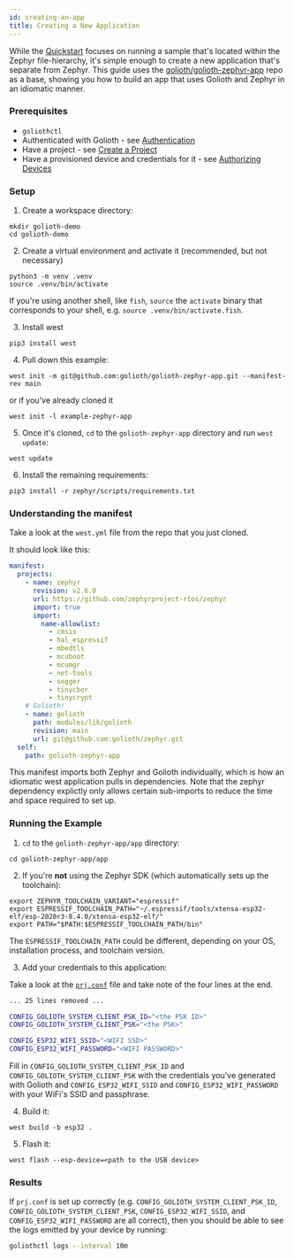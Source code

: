 ```yaml
---
id: creating-an-app
title: Creating a New Application
---
```


While the [Quickstart](golioth-platform-getting-started/platform-overview) focuses on running a sample that's located within the Zephyr file-hierarchy,
it's simple enough to create a new application that's separate from Zephyr. This guide uses the [golioth/golioth-zephyr-app](https://github.com/golioth/golioth-zephyr-app) repo as a base, showing you
how to build an app that uses Golioth and Zephyr in an idiomatic manner.

### Prerequisites

- `goliothctl`
- Authenticated with Golioth - see [Authentication](/docs/guides/golioth-platform-getting-started/platform-authentication)
- Have a project - see [Create a Project](/docs/guides/golioth-platform-getting-started/platform-create-project)
- Have a provisioned device and credentials for it - see [Authorizing Devices](/docs/guides/golioth-platform-getting-started/platform-authorize-devices)

### Setup

1. Create a workspace directory:

```console
mkdir golioth-demo
cd golioth-demo
```

2. Create a virtual environment and activate it (recommended, but not necessary)

```console
python3 -m venv .venv
source .venv/bin/activate
```

If you're using another shell, like `fish`, `source` the `activate` binary that corresponds to your shell, e.g. `source .venv/bin/activate.fish`.

3. Install west

```console
pip3 install west
```

4. Pull down this example:

```console
west init -m git@github.com:golioth/golioth-zephyr-app.git --manifest-rev main
```

or if you've already cloned it

```console
west init -l example-zephyr-app
```

5. Once it's cloned, `cd` to the `golioth-zephyr-app` directory and run `west update`:

```console
west update
```
6. Install the remaining requirements:

```console
pip3 install -r zephyr/scripts/requirements.txt
```

### Understanding the manifest

Take a look at the `west.yml` file from the repo that you just cloned.

It should look like this:

```yaml title="west.yml"
manifest:
  projects:
    - name: zephyr
      revision: v2.6.0
      url: https://github.com/zephyrproject-rtos/zephyr
      import: true
      import:
        name-allowlist:
          - cmsis
          - hal_espressif
          - mbedtls
          - mcuboot
          - mcumgr
          - net-tools
          - segger
          - tinycbor
          - tinycrypt
    # Golioth!
    - name: golioth
      path: modules/lib/golioth
      revision: main
      url: git@github.com:golioth/zephyr.git
  self:
    path: golioth-zephyr-app
```

This manifest imports both Zephyr and Golioth individually, which is how an idiomatic west application pulls in dependencies.
Note that the zephyr dependency explictly only allows certain sub-imports to reduce the time and space required to set up.

### Running the Example

1. `cd` to the `golioth-zephyr-app/app` directory:

```console
cd golioth-zephyr-app/app
```

2. If you're **not** using the Zephyr SDK (which automatically sets up the toolchain):

```console
export ZEPHYR_TOOLCHAIN_VARIANT="espressif"
export ESPRESSIF_TOOLCHAIN_PATH="~/.espressif/tools/xtensa-esp32-elf/esp-2020r3-8.4.0/xtensa-esp32-elf/"
export PATH="$PATH:$ESPRESSIF_TOOLCHAIN_PATH/bin"
```

The `ESPRESSIF_TOOLCHAIN_PATH` could be different, depending on your OS, installation process, and toolchain version.

3. Add your credentials to this application:

Take a look at the [`prj.conf`](app/prj.conf) file and take note of the four lines at the end.

```sh title="prj.conf"
... 25 lines removed ...

CONFIG_GOLIOTH_SYSTEM_CLIENT_PSK_ID="<the PSK ID>"
CONFIG_GOLIOTH_SYSTEM_CLIENT_PSK="<the PSK>"

CONFIG_ESP32_WIFI_SSID="<WIFI SSD>"
CONFIG_ESP32_WIFI_PASSWORD="<WIFI PASSWORD>"
```

Fill in `CONFIG_GOLIOTH_SYSTEM_CLIENT_PSK_ID` and `CONFIG_GOLIOTH_SYSTEM_CLIENT_PSK` with the credentials you've generated with Golioth
and `CONFIG_ESP32_WIFI_SSID` and `CONFIG_ESP32_WIFI_PASSWORD` with your WiFi's SSID and passphrase.

4. Build it:

```console
west build -b esp32 .
```

5. Flash it:

```console
west flash --esp-device=<path to the USB device>
```

### Results

If `prj.conf` is set up correctly (e.g. `CONFIG_GOLIOTH_SYSTEM_CLIENT_PSK_ID`, `CONFIG_GOLIOTH_SYSTEM_CLIENT_PSK`, `CONFIG_ESP32_WIFI_SSID`, and `CONFIG_ESP32_WIFI_PASSWORD` are all correct),
then you should be able to see the logs emitted by your device by running:

```bash
goliothctl logs --interval 10m
```
